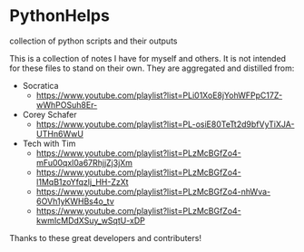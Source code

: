 # PythonHelps
collection of python scripts and their outputs

This is a collection of notes I have for myself and others. It is not intended for these files to stand on their own.  They are aggregated and distilled from:
* Socratica
    * https://www.youtube.com/playlist?list=PLi01XoE8jYohWFPpC17Z-wWhPOSuh8Er-
* Corey Schafer
    * https://www.youtube.com/playlist?list=PL-osiE80TeTt2d9bfVyTiXJA-UTHn6WwU
* Tech with Tim
    * https://www.youtube.com/playlist?list=PLzMcBGfZo4-mFu00qxl0a67RhjjZj3jXm
    * https://www.youtube.com/playlist?list=PLzMcBGfZo4-l1MqB1zoYfqzlj_HH-ZzXt
    * https://www.youtube.com/playlist?list=PLzMcBGfZo4-nhWva-6OVh1yKWHBs4o_tv
    * https://www.youtube.com/playlist?list=PLzMcBGfZo4-kwmIcMDdXSuy_wSqtU-xDP

Thanks to these great developers and contributers!
